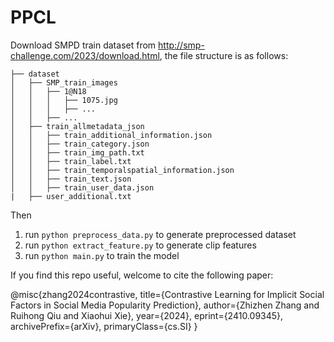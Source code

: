 # PPCL
Download SMPD train dataset from http://smp-challenge.com/2023/download.html, the file structure is as follows:
```
├── dataset
│   ├── SMP_train_images
│   │   ├── 1@N18
│   │   │   ├── 1075.jpg
│   │   │   ├── ...
│   │   ├── ...
│   ├── train_allmetadata_json
│   │   ├── train_additional_information.json
│   │   ├── train_category.json
│   │   ├── train_img_path.txt
│   │   ├── train_label.txt
│   │   ├── train_temporalspatial_information.json
│   │   ├── train_text.json
│   │   ├── train_user_data.json
|   ├── user_additional.txt
```
Then 

1. run ```python preprocess_data.py``` to generate preprocessed dataset
2. run ```python extract_feature.py``` to generate clip features
3. run ```python main.py``` to train the model

If you find this repo useful, welcome to cite the following paper:

@misc{zhang2024contrastive,
    title={Contrastive Learning for Implicit Social Factors in Social Media Popularity Prediction},
    author={Zhizhen Zhang and Ruihong Qiu and Xiaohui Xie},
    year={2024},
    eprint={2410.09345},
    archivePrefix={arXiv},
    primaryClass={cs.SI}
}
